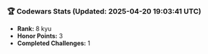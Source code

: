 ### 🏆 Codewars Stats (Updated: 2025-04-20 19:03:41 UTC)

- **Rank:** 8 kyu
- **Honor Points:** 3
- **Completed Challenges:** 1
